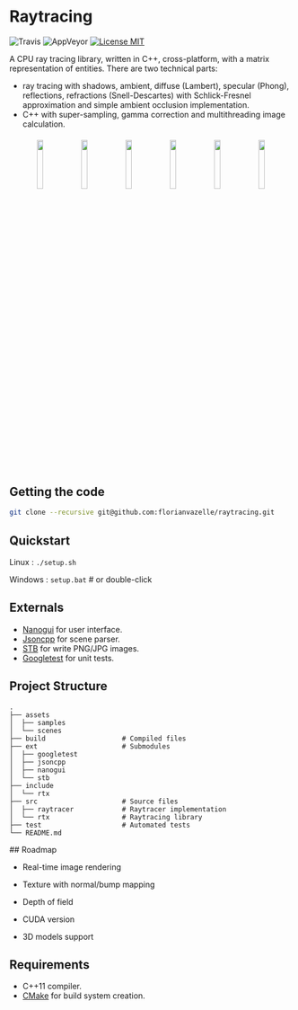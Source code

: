 # Raytracing
![Travis](https://img.shields.io/travis/florianvazelle/raytracing?style=flat&logo=travis) ![AppVeyor](https://img.shields.io/appveyor/build/florianvazelle/raytracing?style=flat&logo=appveyor) [![License MIT](https://img.shields.io/badge/license-MIT-green)](https://choosealicense.com/licenses/mit/)

A CPU ray tracing library, written in C++, cross-platform, with a matrix representation of entities.
There are two technical parts:
- ray tracing with shadows, ambient, diffuse (Lambert), specular (Phong), reflections, refractions (Snell-Descartes) with Schlick-Fresnel approximation and simple ambient occlusion implementation.
- C++ with super-sampling, gamma correction and multithreading image calculation.

<h4 align="center">
    <img src="https://florianvazelle.github.io/resources/images/raytracing/scene00000.png" width="15%"/> <img src="https://florianvazelle.github.io/resources/images/raytracing/scene00002.png" width="15%"/> <img src="https://florianvazelle.github.io/resources/images/raytracing/scene00004.png" width="15%"/> <img src="https://florianvazelle.github.io/resources/images/raytracing/scene00003.png" width="15%"/> <img src="https://florianvazelle.github.io/resources/images/raytracing/scene00005.png" width="15%"/> <img src="https://florianvazelle.github.io/resources/images/raytracing/scene00001.png" width="15%"/>
</h4>

## Getting the code

```bash
git clone --recursive git@github.com:florianvazelle/raytracing.git
```

## Quickstart

Linux : `./setup.sh`

Windows : `setup.bat` # or double-click


## Externals

- [Nanogui](https://github.com/wjakob/nanogui) for user interface.
- [Jsoncpp](https://github.com/open-source-parsers/jsoncpp) for scene parser.
- [STB](https://github.com/nothings/stb) for write PNG/JPG images.
- [Googletest](https://github.com/google/googletest) for unit tests.

## Project Structure

```
.
├── assets
│  ├── samples
│  └── scenes
├── build                   # Compiled files
├── ext                     # Submodules
│  ├── googletest
│  ├── jsoncpp
│  ├── nanogui
│  └── stb
├── include
│  └── rtx
├── src                     # Source files
│  ├── raytracer            # Raytracer implementation
│  └── rtx                  # Raytracing library
├── test                    # Automated tests
└── README.md
```

## Roadmap

- Real-time image rendering
- Texture with normal/bump mapping
- Depth of field

- CUDA version
- 3D models support

##  Requirements

- C++11 compiler.
- [CMake](https://cmake.org) for build system creation.
